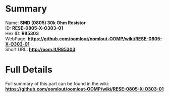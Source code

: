 
Summary
=================
  
Name: __SMD (0805) 30k Ohm Resistor__    
ID: __RESE-0805-X-O303-01__   
Hex ID: __R85303__   
WebPage: __https://github.com/oomlout/oomlout-OOMP/wiki/RESE-0805-X-O303-01__   
Short URL: __http://oom.lt/R85303__   

Full Details
==========================
Full summary of this part can be found in the wiki:   
__https://github.com/oomlout/oomlout-OOMP/wiki/RESE-0805-X-O303-01__    


